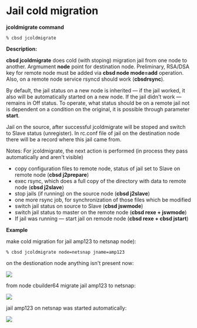 # Jail cold migration

**jcoldmigrate command**

```
% cbsd jcoldmigrate
```

**Description:**

**cbsd jcoldmigrate** does cold (with stoping) migration jail from one node to another. Argmument **node** point for destination node. Preliminary, RSA/DSA key for remote node must be added via **cbsd node mode=add** operation. Also, on a remote node service rsyncd should work (**cbsdrsync**).

By default, the jail status on a new node is inherited — if the jail worked, it also will be automatically started on a new node. If the jail didn't work — remains in Off status. To operate, what status should be on a remote jail not is dependent on a condition on the original, it is possible through parameter **start**.

Jail on the source, after successful jcoldmigrate will be stoped and switch to Slave status (unregister). In rc.conf file of jail on the destination node there will be a record where this jail came from.

Notes: For jcoldmigrate, the next action is performed (in process they pass automatically and aren't visible)

* copy configuration files to remote node, status of jail set to Slave on remote node (**cbsd j2prepare**)
* exec rsync, which does a full copy of the directory with data to remote node (**cbsd j2slave**)
* stop jails (if running) on the source node (**cbsd j2slave**)
* one more rsync job, for synchronization of those files which be modified
* switch jail status on source to Slave (**cbsd jswmode**)
* switch jail status to master on the remote node (**cbsd rexe + jswmode**)
* If jail was running — start jail on remode node (**cbsd rexe + cbsd jstart**)

**Example**

make cold migration for jail amp123 to netsnap node):

```
% cbsd jcoldmigrate node=netsnap jname=amp123
```

on the destionation node anything isn't present now:

![](https://www.bsdstore.ru/img/jcoldmigrate1.png)


from node cbuilder64 migrate jail amp123 to netsnap:

![](https://www.bsdstore.ru/img/jcoldmigrate2.png)

jail amp123 on netsnap was started automatically:

![](https://www.bsdstore.ru/img/jcoldmigrate3.png)
